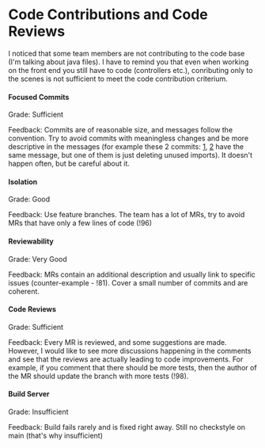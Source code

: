 # Code Contributions and Code Reviews

I noticed that some team members are not contributing to the code base (I'm talking about java files). I have to remind you that even when working on the front end you still have to code (controllers etc.), conributing only to the scenes is not sufficient to meet the code contribution criterium.

#### Focused Commits

Grade: Sufficient

Feedback: Commits are of reasonable size, and messages follow the convention. Try to avoid commits with meaningless changes and be more descriptive in the messages (for example these 2 commits: [1](https://gitlab.ewi.tudelft.nl/cse1105/2022-2023/teams/oopp-team-54/-/commit/c7b7e540cb67359d7eba433f9ea7d1babcf3c3ce), [2](https://gitlab.ewi.tudelft.nl/cse1105/2022-2023/teams/oopp-team-54/-/commit/5d4791372d8e4fc9465501e075b33b4e47bfdd76) have the same message, but one of them is just deleting unused imports). It doesn't happen often, but be careful about it.


#### Isolation

Grade: Good

Feedback: Use feature branches. The team has a lot of MRs, try to avoid MRs that have only a few lines of code (!96)


#### Reviewability

Grade: Very Good

Feedback: MRs contain an additional description and usually link to specific issues (counter-example - !81). Cover a small number of commits and are coherent.


#### Code Reviews

Grade: Sufficient

Feedback: Every MR is reviewed, and some suggestions are made. However, I would like to see more discussions happening in the comments and see that the reviews are actually leading to code improvements. For example, if you comment that there should be more tests, then the author of the MR should update the branch with more tests (!98).


#### Build Server

Grade: Insufficient

Feedback: Build fails rarely and is fixed right away. Still no checkstyle on main (that's why insufficient)

